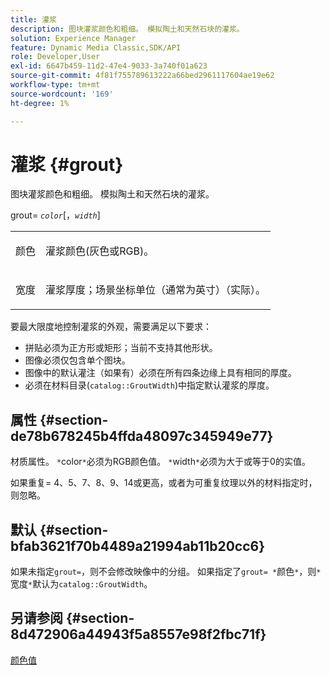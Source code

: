 ```yaml
---
title: 灌浆
description: 图块灌浆颜色和粗细。 模拟陶土和天然石块的灌浆。
solution: Experience Manager
feature: Dynamic Media Classic,SDK/API
role: Developer,User
exl-id: 6647b459-11d2-47e4-9033-3a740f01a623
source-git-commit: 4f81f755789613222a66bed2961117604ae19e62
workflow-type: tm+mt
source-wordcount: '169'
ht-degree: 1%

---
```


# 灌浆 {#grout}

图块灌浆颜色和粗细。 模拟陶土和天然石块的灌浆。

grout= *`color`*[，*`width`*]

<table id="simpletable_302B78CFC8F14E0F962D1D2064AD1371"> 
 <tr class="strow"> 
  <td class="stentry"> <p> <span class="codeph"> <span class="varname">颜色</span> </span> </p> </td>
  <td class="stentry"> <p>灌浆颜色(灰色或RGB)。 </p> </td> 
 </tr> 
 <tr class="strow"> 
  <td class="stentry"> <p> <span class="codeph"> <span class="varname">宽度</span> </span> </p> </td>
  <td class="stentry"> <p>灌浆厚度；场景坐标单位（通常为英寸）（实际）。 </p> </td>
 </tr> 
</table>

要最大限度地控制灌浆的外观，需要满足以下要求：

* 拼贴必须为正方形或矩形；当前不支持其他形状。
* 图像必须仅包含单个图块。
* 图像中的默认灌注（如果有）必须在所有四条边缘上具有相同的厚度。
* 必须在材料目录(`catalog::GroutWidth`)中指定默认灌浆的厚度。

## 属性 {#section-de78b678245b4ffda48097c345949e77}

材质属性。 `*`color`*`必须为RGB颜色值。 `*`width`*`必须为大于或等于0的实值。

如果重复= 4、5、7、8、9、14或更高，或者为可重复纹理以外的材料指定时，则忽略。

## 默认 {#section-bfab3621f70b4489a21994ab11b20cc6}

如果未指定`grout=`，则不会修改映像中的分组。 如果指定了`grout= *`颜色`*`，则`*`宽度`*`默认为`catalog::GroutWidth`。

## 另请参阅 {#section-8d472906a44943f5a8557e98f2fbc71f}

[颜色值](../../../../../ir-api/http-protocol/image-rendering-api-ref/c-ir-http-protocol-ref/c-ir-http-protocol-syntax-and-features/r-ir-color-values.md#reference-657f95c0841742d2a55a48bc938303f6)
